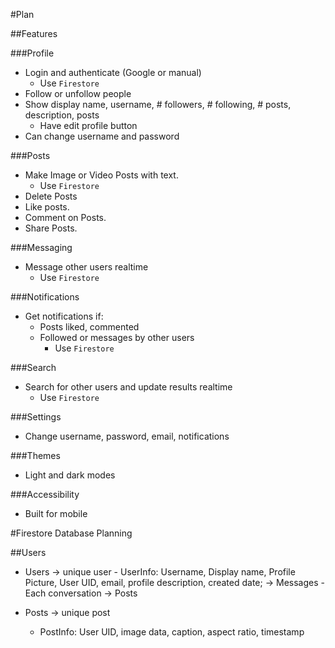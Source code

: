 #Plan

##Features

###Profile
- Login and authenticate (Google or manual)
    - Use `Firestore`
- Follow or unfollow people
- Show display name, username, # followers, # following, # posts, description, posts
    - Have edit profile button
- Can change username and password

###Posts 
- Make Image or Video Posts with text.
    - Use `Firestore`
- Delete Posts
- Like posts.
- Comment on Posts.
- Share Posts.

###Messaging
- Message other users realtime
    - Use `Firestore`

###Notifications
- Get notifications if:
    - Posts liked, commented
    - Followed or messages by other users
        - Use `Firestore`

###Search
- Search for other users and update results realtime
    - Use `Firestore`

###Settings
- Change username, password, email, notifications

###Themes
- Light and dark modes

###Accessibility 
- Built for mobile


#Firestore Database Planning

##Users
- Users
    -> unique user
        - UserInfo: Username, Display name, Profile Picture, User UID, email, profile description, created date;
        -> Messages
            - Each conversation
        -> Posts

- Posts
    -> unique post
    - PostInfo: User UID, image data, caption, aspect ratio, timestamp

